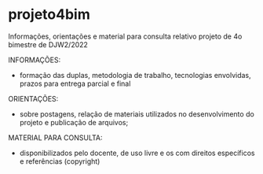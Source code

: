 # projeto4bim
Informações, orientações e material para consulta relativo projeto de 4o bimestre de DJW2/2022

INFORMAÇÕES:
- formação das duplas, metodologia de trabalho, tecnologias envolvidas, prazos para entrega parcial e final

ORIENTAÇÕES:
- sobre postagens, relação de materiais utilizados no desenvolvimento do projeto e publicação de arquivos;

MATERIAL PARA CONSULTA:
- disponibilizados pelo docente, de uso livre e os com direitos específicos e referências (copyright)
